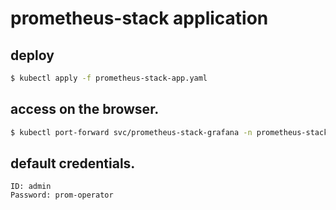 # prometheus-stack application

## deploy

```sh
$ kubectl apply -f prometheus-stack-app.yaml
```

## access on the browser.

```sh
$ kubectl port-forward svc/prometheus-stack-grafana -n prometheus-stack 18080:80
```

## default credentials.

```
ID: admin
Password: prom-operator
```
